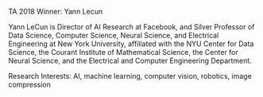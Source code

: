 TA 2018 Winner: Yann Lecun

Yann LeCun is Director of AI Research at Facebook, and Silver Professor of Data Science, Computer Science, Neural Science, and Electrical Engineering at New York University, affiliated with the NYU Center for Data Science, the Courant Institute of Mathematical Science, the Center for Neural Science, and the Electrical and Computer Engineering Department.

Research Interests: AI, machine learning, computer vision, robotics, image compression